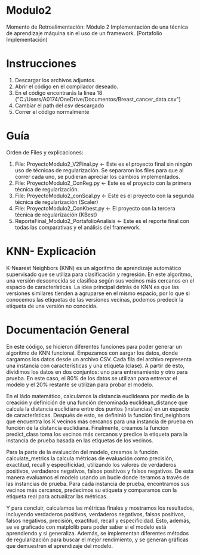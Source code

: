 # Modulo2
Momento de Retroalimentación: Módulo 2 Implementación de una técnica de aprendizaje máquina sin el uso de un framework. (Portafolio Implementación)

# Instrucciones
1) Descargar los archivos adjuntos.
2) Abrir el código en el compilador deseado.
3) En el código encontrarás la línea 18
   ("C:/Users/A0174/OneDrive/Documentos/Breast_cancer_data.csv") 
4) Cambiar el path del csv descargado
5) Correr el código normalmente

# Guía
  Orden de Files y explicaciones: 
  1) File: ProyectoModulo2_V2Final.py <- Este es el proyecto final sin ningún uso de técnicas de regularización. Se separaron los files para que al correr cada uno, se pudieran apreciar los cambios implementados.
  2) File: ProyectoModulo2_ConReg.py <- Este es el proyecto con la primera técnica de regularización.
  3) File: ProyectoModulo2_conScal.py <- Este es el proyecto con la segunda técnica de regularización (Scaler)
  4) File: ProyectoModulo2_ConKbest.py <- El proyecto con la tercera técnica de regularización (KBest)
  5) ReporteFinal_Modulo2_PortafolioAnalisis <- Este es el reporte final con todas las comparativas y el análisis del framework. 

# KNN- Explicación
K-Nearest Neighbors (KNN) es un algoritmo de aprendizaje automático supervisado que se utiliza para clasificación y regresión. En este algoritmo, una versión desconocida se clasifica según sus vecinos más cercanos en el espacio de características. La idea principal detrás de KNN es que las versiones similares tienden a agruparse en el mismo espacio, por lo que si conocemos las etiquetas de las versiones vecinas, podemos predecir la etiqueta de una versión no conocida.

# Documentación General 
En este código, se hicieron diferentes funciones para poder generar un algoritmo de KNN funcional. Empezamos con aargar los datos, donde cargamos los datos desde un archivo CSV. Cada fila del archivo representa una instancia con características y una etiqueta (clase). A partir de esto, dividimos los datos en dos conjuntos: uno para entrenamiento y otro para prueba. En este caso, el 80% de los datos se utilizan para entrenar el modelo y el 20% restante se utilizan para probar el modelo.

En el ládo matemático, calculamos la distancia euclideana por medio de la creación y definición de una función denominada euclidean_distance que calcula la distancia euclidiana entre dos puntos (instancias) en un espacio de características. Después de esto, se defininió la función find_neighbors que encuentra los K vecinos más cercanos para una instancia de prueba en función de la distancia euclidiana. Finalmente, creamos la función predict_class toma los vecinos más cercanos y predice la etiqueta para la instancia de prueba basada en las etiquetas de los vecinos.

Para la parte de la evaluación del modelo, creamos la función calculate_metrics la calcula métricas de evaluación como precisión, exactitud, recall y especificidad, utilizando los valores de verdaderos positivos, verdaderos negativos, falsos positivos y falsos negativos. De esta manera evaluamos el modelo usando un bucle donde iteramos a través de las instancias de prueba. Para cada instancia de prueba, encontramos sus vecinos más cercanos, predecimos su etiqueta y comparamos con la etiqueta real para actualizar las métricas.

Y para concluir, calculamos las métricas finales y mostramos los resultados, incluyendo verdaderos positivos, verdaderos negativos, falsos positivos, falsos negativos, precisión, exactitud, recall y especificidad. Esto, además, se ve graficado con matplolib para poder saber si el modelo está aprendiendo y si generaliza. Además, se implementan diferentes métodos de regularización para buscar el mejor rendimiento, y se generan gráficas que demuestren el aprendizaje del modelo. 
